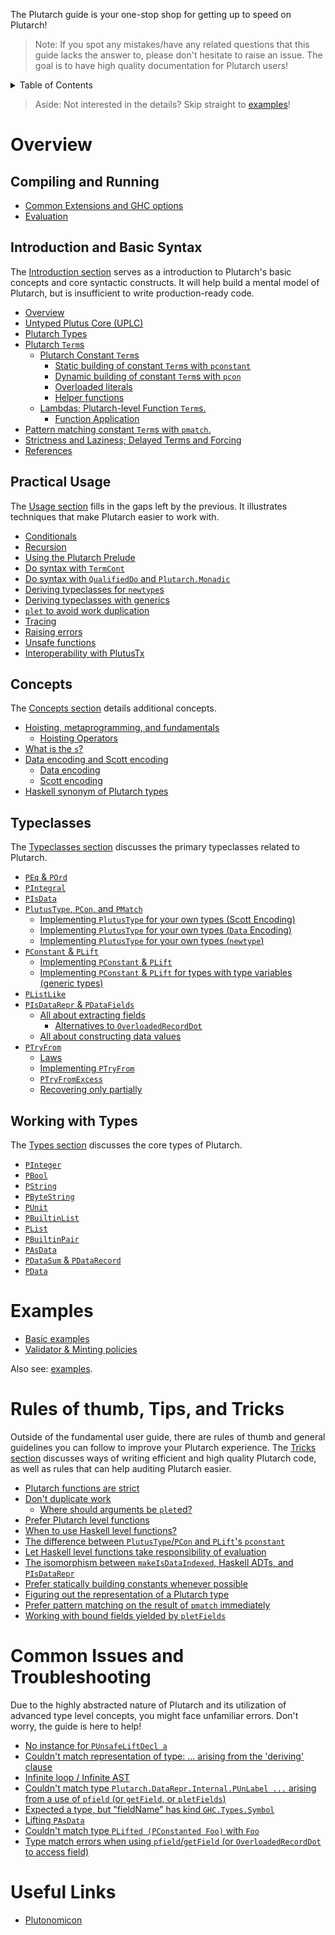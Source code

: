 The Plutarch guide is your one-stop shop for getting up to speed on Plutarch!

> Note: If you spot any mistakes/have any related questions that this guide lacks the answer to, please don't hesitate to raise an issue. The goal is to have high quality documentation for Plutarch users!

<details>
<summary> Table of Contents </summary>

- [Overview](#overview)
  - [Compiling and Running](#compiling-and-running)
  - [Introduction and Basic Syntax](#introduction-and-basic-syntax)
  - [Practical Usage](#practical-usage)
  - [Concepts](#concepts)
  - [Typeclasses](#typeclasses)
  - [Working with Types](#working-with-types)
- [Examples](#examples)
- [Rules of thumb, Tips, and Tricks](#rules-of-thumb-tips-and-tricks)
- [Common Issues and Troubleshooting](#common-issues-and-troubleshooting)
- [Useful Links](#useful-links)

</details>

> Aside: Not interested in the details? Skip straight to [examples](#examples)!

# Overview

## Compiling and Running

- [Common Extensions and GHC options](./Run.md#common-extensions-and-ghc-options)
- [Evaluation](./Run.md#evaluation)

## Introduction and Basic Syntax

The [Introduction section](./Introduction.md) serves as a introduction to Plutarch's basic concepts and core syntactic constructs. It will help build a mental model of Plutarch, but is insufficient to write production-ready code.

- [Overview](./Introduction.md#overview)
- [Untyped Plutus Core (UPLC)](./Introduction/Untyped%20Plutus%20Core.md)
- [Plutarch Types](./Introduction/Plutarch%20Types.md)
- [Plutarch `Term`s](./Introduction/Plutarch%20Terms.md)
  - [Plutarch Constant `Term`s](./Introduction/Plutarch%20Terms/Plutarch%20Constants.md)
    - [Static building of constant `Term`s with `pconstant`](./Introduction/Plutarch%20Terms/Plutarch%20Constants.md#static-building-of-constant-terms-with-pconstant)
    - [Dynamic building of constant `Term`s with `pcon`](./Introduction/Plutarch%20Terms/Plutarch%20Constants.md#dynamic-building-of-constant-terms-with-pcon)
    - [Overloaded literals](./Introduction/Plutarch%20Terms/Plutarch%20Constants.md#overloaded-literals)
    - [Helper functions](./Introduction/Plutarch%20Terms/Plutarch%20Constants.md#helper-functions)
  - [Lambdas; Plutarch-level Function `Term`s.](./Introduction/Plutarch%20Terms/Plutarch%20Lambdas.md#lambdas-plutarch-level-function-terms)
    - [Function Application](./Introduction/Plutarch%20Terms/Plutarch%20Lambdas.md#function-application)
- [Pattern matching constant `Term`s with `pmatch`.](./Introduction/Pattern%20matching.md)
- [Strictness and Laziness; Delayed Terms and Forcing](./Introduction/Delay%20and%20Force.md)
- [References](./Introduction.md#references)

## Practical Usage

The [Usage section](./Usage.md) fills in the gaps left by the previous. It illustrates techniques that make Plutarch easier to work with.

- [Conditionals](./Usage/Conditionals.md)
- [Recursion](./Usage/Recursion.md)
- [Using the Plutarch Prelude](./Usage/Prelude%20mixin.md)
- [Do syntax with `TermCont`](./Usage/Do%20syntax%20with%20TermCont.md)
- [Do syntax with `QualifiedDo` and `Plutarch.Monadic`](./Usage/Do%20syntax%20with%20QualifiedDo.md)
- [Deriving typeclasses for `newtype`s](./Usage/Deriving%20for%20newtypes.md)
- [Deriving typeclasses with generics](./Usage/Deriving%20with%20generics.md)
- [`plet` to avoid work duplication](./Usage/Avoid%20work%20duplication%20using%20plet.md)
- [Tracing](./Usage/Tracing.md)
- [Raising errors](./Usage/Raising%20errors.md)
- [Unsafe functions](./Usage/Unsafe%20functions.md)
- [Interoperability with PlutusTx](./Usage/FFI.md)

## Concepts

The [Concepts section](./Concepts.md) details additional concepts.

- [Hoisting, metaprogramming, and fundamentals](./Concepts/Hoisting.md)
  - [Hoisting Operators](./Concepts/Hoisting.md#hoisting-operators)
- [What is the `s`?](./Concepts/What%20is%20the%20S.md#what-is-the-s)
- [Data encoding and Scott encoding](./Concepts/Data%20and%20Scott%20encoding.md)
  - [Data encoding](./Concepts/Data%20and%20Scott%20encoding.md#data-encoding)
  - [Scott encoding](./Concepts/Data%20and%20Scott%20encoding.md#scott-encoding)
- [Haskell synonym of Plutarch types](./Concepts/Haskell%20Synonym.md)

## Typeclasses

The [Typeclasses section](./Typeclasses.md) discusses the primary typeclasses related to Plutarch.

- [`PEq` & `POrd`](./Typeclasses/PEq%20and%20POrd.md)
- [`PIntegral`](./Typeclasses/PIntegral.md)
- [`PIsData`](./Typeclasses/PIsData.md)
- [`PlutusType`, `PCon`, and `PMatch`](./Typeclasses/PlutusType,%20PCon,%20and%20PMatch.md)
  - [Implementing `PlutusType` for your own types (Scott Encoding)](./Typeclasses/PlutusType,%20PCon,%20and%20PMatch.md#implementing-plutustype-for-your-own-types-scott-encoding)
  - [Implementing `PlutusType` for your own types (`Data` Encoding)](./Typeclasses/PlutusType,%20PCon,%20and%20PMatch.md#implementing-plutustype-for-your-own-types-data-encoding)
  - [Implementing `PlutusType` for your own types (`newtype`)](./Typeclasses/PlutusType,%20PCon,%20and%20PMatch.md#implementing-plutustype-for-your-own-types-newtype)
- [`PConstant` & `PLift`](./Typeclasses/PConstant%20and%20PLift.md)
  - [Implementing `PConstant` & `PLift`](./Typeclasses/PConstant%20and%20PLift.md#implementing-pconstant--plift)
  - [Implementing `PConstant` & `PLift` for types with type variables (generic types)](./Typeclasses/PConstant%20and%20PLift.md#implementing-pconstant--plift-for-types-with-type-variables-generic-types)
- [`PListLike`](./Typeclasses/PListLike.md)
- [`PIsDataRepr` & `PDataFields`](./Typeclasses/PIsDataRepr%20and%20PDataFields.md)
  - [All about extracting fields](./Typeclasses/PIsDataRepr%20and%20PDataFields.md#all-about-extracting-fields)
    - [Alternatives to `OverloadedRecordDot`](./Typeclasses/PIsDataRepr%20and%20PDataFields.md#alternatives-to-overloadedrecorddot)
  - [All about constructing data values](./Typeclasses/PIsDataRepr%20and%20PDataFields.md#all-about-constructing-data-values)
- [`PTryFrom`](./Typeclasses/PTryFrom.md)
  - [Laws](./Typeclasses/PTryFrom.md#laws)
  - [Implementing `PTryFrom`](./Typeclasses/PTryFrom.md#implementing-ptryfrom)
  - [`PTryFromExcess`](./Typeclasses/PTryFrom.md#ptryfromexcess)
  - [Recovering only partially](./Typeclasses/PTryFrom.md#recovering-only-partially)

## Working with Types

The [Types section](./Types.md) discusses the core types of Plutarch.

- [`PInteger`](./Types/PInteger.md)
- [`PBool`](./Types/PBool.md)
- [`PString`](./Types/PString.md)
- [`PByteString`](./Types/PByteString.md)
- [`PUnit`](./Types/PUnit.md)
- [`PBuiltinList`](./Types/PBuiltinList.md)
- [`PList`](./Types/PList.md)
- [`PBuiltinPair`](./Types/PBuiltinPair.md)
- [`PAsData`](./Types/PAsData.md)
- [`PDataSum` & `PDataRecord`](./Types/PDataSum%20and%20PDataRecord.md)
- [`PData`](./Types/PData.md)

# Examples

- [Basic examples](./examples/BASIC.md)
- [Validator & Minting policies](./examples/VALIDATOR.md)

Also see: [examples](https://github.com/Plutonomicon/plutarch/tree/master/plutarch-test).

# Rules of thumb, Tips, and Tricks

Outside of the fundamental user guide, there are rules of thumb and general guidelines you can follow to improve your Plutarch experience. The [Tricks section](./Tricks.md) discusses ways of writing efficient and high quality Plutarch code, as well as rules that can help auditing Plutarch easier.

- [Plutarch functions are strict](./Tricks/Plutarch%20functions%20strict.md)
- [Don't duplicate work](./Tricks/Don't%20duplicate%20work.md)
  - [Where should arguments be `plet`ed?](./Tricks/Don't%20duplicate%20work.md#where-should-arguments-be-pleted)
- [Prefer Plutarch level functions](./Tricks/Prefer%20Plutarch%20functions.md)
- [When to use Haskell level functions?](./Tricks/Using%20Haskell%20level%20functions.md)
- [The difference between `PlutusType`/`PCon` and `PLift`'s `pconstant`](./Tricks/Difference%20between%20pcon%20and%20pconstant.md)
- [Let Haskell level functions take responsibility of evaluation](./Tricks/Responsibility%20of%20evaluation%20in%20Haskell%20functions.md)
- [The isomorphism between `makeIsDataIndexed`, Haskell ADTs, and `PIsDataRepr`](./Tricks/makeIsDataIndexed,%20Haskell%20ADTs,%20and%20PIsDataRepr.md)
- [Prefer statically building constants whenever possible](./Tricks/Prefer%20statically%20building%20constants.md)
- [Figuring out the representation of a Plutarch type](./Tricks/Representation%20of%20Plutarch%20type.md)
- [Prefer pattern matching on the result of `pmatch` immediately](./Tricks/Prefer%20matching%20on%20pmatch%20result%20immediately.md)
- [Working with bound fields yielded by `pletFields`](./Tricks/Working%20with%20bound%20fields.md)

# Common Issues and Troubleshooting

Due to the highly abstracted nature of Plutarch and its utilization of advanced type level concepts, you might face unfamiliar errors. Don't worry, the guide is here to help!

- [No instance for `PUnsafeLiftDecl a`](./Troubleshooting.md#no-instance-for-punsafeliftdecl-a)
- [Couldn't match representation of type: ... arising from the 'deriving' clause](./Troubleshooting.md#couldnt-match-representation-of-type--arising-from-the-deriving-clause)
- [Infinite loop / Infinite AST](./Troubleshooting.md#infinite-loop--infinite-ast)
- [Couldn't match type `Plutarch.DataRepr.Internal.PUnLabel ...` arising from a use of `pfield` (or `getField`, or `pletFields`)](./Troubleshooting.md#couldnt-match-type-plutarchdatareprinternalpunlabel--arising-from-a-use-of-pfield-or-getField-or-pletfields)
- [Expected a type, but "fieldName" has kind `GHC.Types.Symbol`](./Troubleshooting.md#expected-a-type-but-fieldname-has-kind-ghctypessymbol)
- [Lifting `PAsData`](./Troubleshooting.md#lifting-pasdata)
- [Couldn't match type `PLifted (PConstanted Foo)` with `Foo`](./Troubleshooting.md#couldnt-match-type-plifted-pconstanted-foo-with-foo)
- [Type match errors when using `pfield`/`getField` (or `OverloadedRecordDot` to access field)](./Troubleshooting.md#type-match-errors-when-using-pfieldgetField-or-overloadedrecorddot-to-access-field)

# Useful Links

- [Plutonomicon](https://github.com/Plutonomicon/plutonomicon)
